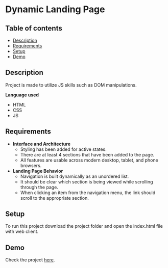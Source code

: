 # Dynamic Landing Page

## Table of contents
* [Description](#description)
* [Requirements](#requirements)
* [Setup](#setup)
* [Demo](#demo)

## Description
Project is made to utilize JS skills such as DOM manipulations.

**Language used**
  - HTML
  - CSS
  - JS

## Requirements
- **Interface and Architecture**
	- Styling has been added for active states.
  - There are at least 4 sections that have been added to the page.
  - All features are usable across modern desktop, tablet, and phone browsers.
- **Landing Page Behavior**
  - Navigation is built dynamically as an unordered list.
  - It should be clear which section is being viewed while scrolling through the page.
  - When clicking an item from the navigation menu, the link should scroll to the appropriate section.

## Setup
To run this project download the project folder and open the index.html file with web client.

## Demo
Check the project [here](https://selianaaa.github.io/dynamic-landing-page/).
